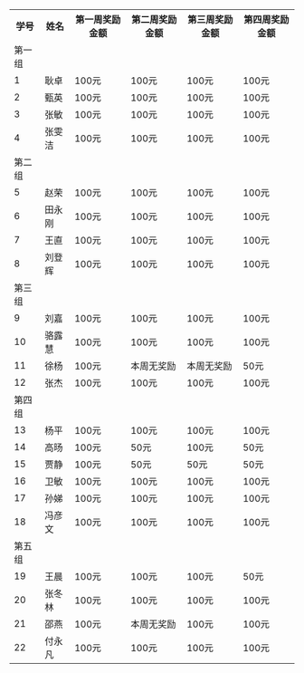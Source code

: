 <table>
<tr>
  <th>学号</th>
  <th>姓名</th>
  <th>第一周奖励金额</th>
  <th>第二周奖励金额</th>
  <th>第三周奖励金额</th>
  <th>第四周奖励金额</th>
<tr>
<tr>
  <td>第一组</td>
  <td></td>
  <td></td>
  <td></td>
  <td></td>
  <td></td>
</tr>
<tr>
  <td>1</td>
  <td>耿卓</td>
  <td>100元</td>
  <td>100元</td>
  <td>100元</td>
  <td>100元</td>
</tr>
<tr>
  <td>2</td>
  <td>甄英</td>
  <td>100元</td>
  <td>100元</td>
  <td>100元</td>
  <td>100元</td>
</tr>
<tr>
  <td>3</td>
  <td>张敏</td>
  <td>100元</td>
  <td>100元</td>
  <td>100元</td>
  <td>100元</td>
</tr>
<tr>
  <td>4</td>
  <td>张雯洁</td>
  <td>100元</td>
  <td>100元</td>
  <td>100元</td>
  <td>100元</td>
</tr>

<tr>
  <td>第二组</td>
  <td></td>
  <td></td>
  <td></td>
  <td></td>
  <td></td>
</tr>

<tr>
  <td>5</td>
  <td>赵荣</td>
  <td>100元</td>
  <td>100元</td>
  <td>100元</td>
  <td>100元</td>
</tr>

<tr>
  <td>6</td>
  <td>田永刚</td>
  <td>100元</td>
  <td>100元</td>
  <td>100元</td>
  <td>100元</td>
</tr>

<tr>
  <td>7</td>
  <td>王直</td>
  <td>100元</td>
  <td>100元</td>
  <td>100元</td>
  <td>100元</td>
</tr>

<tr>
  <td>8</td>
  <td>刘登辉</td>
  <td>100元</td>
  <td>100元</td>
  <td>100元</td>
  <td>100元</td>
</tr>

<tr>
  <td>第三组</td>
  <td></td>
  <td></td>
  <td></td>
  <td></td>
  <td></td>
</tr>

<tr>
  <td>9</td>
  <td>刘嘉</td>
  <td>100元</td>
  <td>100元</td>
  <td>100元</td>
  <td>100元</td>
</tr>

<tr>
  <td>10</td>
  <td>骆露慧</td>
  <td>100元</td>
  <td>100元</td>
  <td>100元</td>
  <td>100元</td>
</tr>

<tr>
  <td>11</td>
  <td>徐杨</td>
  <td>100元</td>
  <td>本周无奖励</td>
  <td>本周无奖励</td>
  <td>50元</td>
</tr>

<tr>
  <td>12</td>
  <td>张杰</td>
  <td>100元</td>
  <td>100元</td>
  <td>100元</td>
  <td>100元</td>
</tr>

<tr>
  <td>第四组</td>
  <td></td>
  <td></td>
  <td></td>
  <td></td>
  <td></td>
</tr>

<tr>
  <td>13</td>
  <td>杨平</td>
  <td>100元</td>
  <td>100元</td>
  <td>100元</td>
  <td>100元</td>
</tr>

<tr>
  <td>14</td>
  <td>高旸</td>
  <td>100元</td>
  <td>50元</td>
  <td>100元</td>
  <td>50元</td>
</tr>

<tr>
  <td>15</td>
  <td>贾静</td>
  <td>100元</td>
  <td>50元</td>
  <td>50元</td>
  <td>50元</td>
</tr>

<tr>
  <td>16</td>
  <td>卫敏</td>
  <td>100元</td>
  <td>100元</td>
  <td>100元</td>
  <td>100元</td>
</tr>

<tr>
  <td>17</td>
  <td>孙娣</td>
  <td>100元</td>
  <td>100元</td>
  <td>100元</td>
  <td>100元</td>
</tr>

<tr>
  <td>18</td>
  <td>冯彦文</td>
  <td>100元</td>
  <td>100元</td>
  <td>100元</td>
  <td>100元</td>
</tr>

<tr>
  <td>第五组</td>
  <td></td>
  <td></td>
   <td></td>
   <td></td>
   <td></td>
</tr>

<tr>
  <td>19</td>
  <td>王晨</td>
  <td>100元</td>
  <td>100元</td>
  <td>100元</td>
  <td>50元</td>
</tr>

<tr>
  <td>20</td>
  <td>张冬林</td>
  <td>100元</td>
  <td>100元</td>
  <td>100元</td>
  <td>100元</td>
</tr>

<tr>
  <td>21</td>
  <td>邵燕</td>
  <td>100元</td>
  <td>本周无奖励</td>
  <td>100元</td>
  <td>100元</td>
</tr>

<tr>
  <td>22</td>
  <td>付永凡</td>
  <td>100元</td>
  <td>100元</td>
  <td>100元</td>
  <td>100元</td>
</tr>
</table>